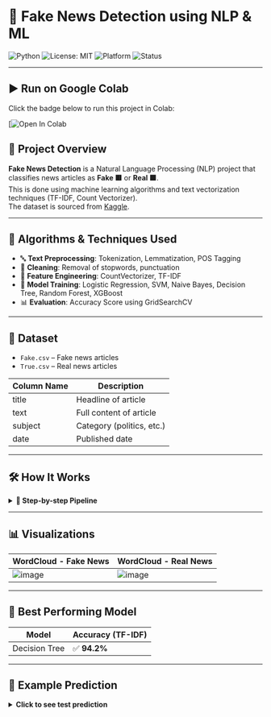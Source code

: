 # 📰 Fake News Detection using NLP & ML

![Python](https://img.shields.io/badge/Python-3.10-blue?logo=python)
![License: MIT](https://img.shields.io/badge/License-MIT-yellow.svg)
![Platform](https://img.shields.io/badge/Platform-Colab-green?logo=googlecolab)
![Status](https://img.shields.io/badge/Status-Completed-brightgreen)

---

## ▶️ Run on Google Colab

Click the badge below to run this project in Colab:

[![Open In Colab](https://colab.research.google.com/drive/1eErFvKMsueFHUFQCk__tDqyF-Bcf8-Xh?usp=sharing)

## 📌 Project Overview

**Fake News Detection** is a Natural Language Processing (NLP) project that classifies news articles as **Fake 🟥** or **Real 🟩**.  
This is done using machine learning algorithms and text vectorization techniques (TF-IDF, Count Vectorizer).  
The dataset is sourced from [Kaggle](https://www.kaggle.com/datasets/clmentbisaillon/fake-and-real-news-dataset).

---

## 🧠 Algorithms & Techniques Used

- 🔤 **Text Preprocessing**: Tokenization, Lemmatization, POS Tagging
- 🧼 **Cleaning**: Removal of stopwords, punctuation
- 🧾 **Feature Engineering**: CountVectorizer, TF-IDF
- 🧪 **Model Training**: Logistic Regression, SVM, Naive Bayes, Decision Tree, Random Forest, XGBoost
- 📊 **Evaluation**: Accuracy Score using GridSearchCV

---

## 📁 Dataset

- `Fake.csv` – Fake news articles
- `True.csv` – Real news articles

| Column Name | Description       |
|-------------|-------------------|
| title       | Headline of article |
| text        | Full content of article |
| subject     | Category (politics, etc.) |
| date        | Published date         |

---

## 🛠️ How It Works

<details>
<summary><strong>📘 Step-by-step Pipeline</strong></summary>

1. **Mount Google Drive** and Load Dataset  
2. **Data Cleaning & Preprocessing**
   - Lowercasing, removing punctuation
   - POS tagging and lemmatization  
3. **Visualization**  
   - WordClouds, Bar plots
4. **Vectorization**  
   - Using CountVectorizer and TF-IDF
5. **Train/Test Split**  
6. **Model Training**  
   - Hyperparameter tuning using `GridSearchCV`
7. **Prediction**  
   - Predict label for new unseen article
</details>

---

## 📊 Visualizations

| WordCloud - Fake News | WordCloud - Real News |
|------------------------|------------------------|
| ![image](https://github.com/user-attachments/assets/a89cbff0-9d7e-493c-a24e-7317cbfcc340) | ![image](https://github.com/user-attachments/assets/d6952bb2-262f-4041-8063-4abfcd9a8a15) |

---

## 🤖 Best Performing Model

| Model        | Accuracy (TF-IDF) |
|--------------|-------------------|
| Decision Tree | ✅ **94.2%**       |

---

## 💬 Example Prediction

<details>
<summary><strong>Click to see test prediction</strong></summary>

```python
text = ["Donald Trump just couldn’t wish all Americans a Happy New Year and leave it at that..."]
# Preprocess -> Lemmatize -> Vectorize -> Predict
result = model.predict(tfidf_vectorizer.transform([processed_text]))
print(result)
